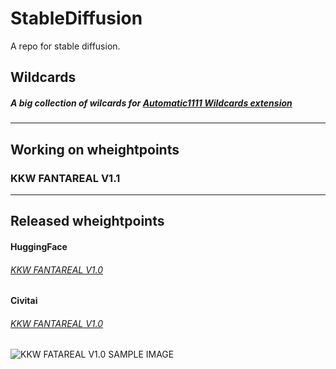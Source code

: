# StableDiffusion
A repo for stable diffusion.

## Wildcards
##### A big collection of wilcards for [Automatic1111 Wildcards extension](https://github.com/AUTOMATIC1111/stable-diffusion-webui-wildcards "Wildcards Homepage")
---
## Working on wheightpoints
### KKW FANTAREAL V1.1
---
## Released wheightpoints

#### HuggingFace
###### [KKW FANTAREAL V1.0](https://huggingface.co/devilkkw/KKW_FANTAREAL_V1.0 "kkw models")

#### Civitai
###### [KKW FANTAREAL V1.0](https://civitai.com/models/3782/kkw-fantareal-v10 "kkw models")

![KKW FATAREAL V1.0 SAMPLE IMAGE](https://s3.amazonaws.com/moonup/production/uploads/1672798387706-63076d1ecd148dbc5e4ccf57.jpeg "KKW FANTAREAL V1.0")
